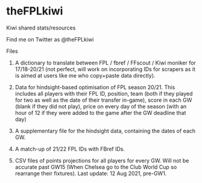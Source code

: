 # theFPLkiwi
Kiwi shared stats/resources

Find me on Twitter as @theFPLkiwi

Files

1. A dictionary to translate between FPL / fbref / FFscout / Kiwi moniker for 17/18-20/21 (not perfect, will work on incorporating IDs for scrapers as it is aimed at users like me who copy+paste data directly).

2. Data for hindsight-based optimisation of FPL season 20/21. This includes all players with their FPL ID, position, team (both if they played for two as well as the date of their transfer in-game), score in each GW (blank if they did not play), price on every day of the season (with an hour of 12 if they were added to the game after the GW deadline that day)

3. A supplementary file for the hindsight data, containing the dates of each GW.

4. A match-up of 21/22 FPL IDs with FBref IDs.

5. CSV files of points projections for all players for every GW. Will not be accurate past GW15 (When Chelsea go to the Club World Cup so rearrange their fixtures). Last update: 12 Aug 2021, pre-GW1.
